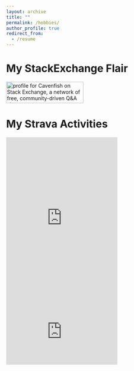 ```yaml
---
layout: archive
title: ""
permalink: /hobbies/
author_profile: true
redirect_from:
  - /resume
---
```


<h1> My StackExchange Flair </h1>
<a href="https://stackexchange.com/users/11844067/cavenfish"><img src="https://stackexchange.com/users/flair/11844067.png" width="208" height="58" alt="profile for Cavenfish on Stack Exchange, a network of free, community-driven Q&amp;A sites" title="profile for Cavenfish on Stack Exchange, a network of free, community-driven Q&amp;A sites" /></a>

<h1> My Strava Activities </h1>
<iframe height='454' width='300' frameborder='0' allowtransparency='true'
 scrolling='no' src='https://tinyurl.com/vow7juv'></iframe>
<iframe height='160' width='300' frameborder='0' allowtransparency='true'
 scrolling='no' src='https://tinyurl.com/vltz3pf'></iframe>
